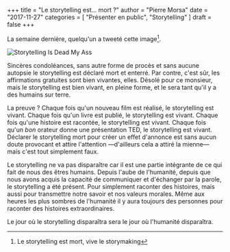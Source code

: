 +++
title      = "Le storytelling est... mort ?"
author     = "Pierre Morsa"
date       = "2017-11-27"
categories = [ "Présenter en public", "Storytelling" ]
draft      = false
+++

La semaine dernière, quelqu'un a tweeté cette image[^1].

![Storytelling Is Dead My Ass](/pictures/2017/11/storytelling-is-dead-my-ass.jpg)

Sincères condoléances, sans autre forme de procès et sans aucune autopsie le storytelling est déclaré mort et enterré. Par contre, c'est sûr, les affirmations gratuites sont bien vivantes, elles. Désolé pour ce monsieur, mais le storytelling est bien vivant, en pleine forme, et le sera tant qu'il y a des humains sur terre.

La preuve ? Chaque fois qu'un nouveau film est réalisé, le storytelling est vivant. Chaque fois qu'un livre est publié, le storytelling est vivant. Chaque fois qu'une histoire est racontée, le storytelling est vivant. Chaque fois qu'un *bon* orateur donne une présentation TED, le storytelling est vivant. Déclarer le storytelling mort pour créer un effet d'annonce est sans aucun doute provocant et attire l'attention —d'ailleurs cela a attiré la mienne— mais c'est tout simplement faux.

Le storytelling ne va pas disparaître car il est une partie intégrante de ce qui fait de nous des êtres humains. Depuis l'aube de l'humanité, depuis que nous avons acquis la capacité de communiquer et d'échanger par la parole, le storytelling a été présent. Pour simplement raconter des histoires, mais aussi pour transmettre notre savoir et nos valeurs morales. Même aux heures les plus sombres de l'humanité il y aura toujours des personnes pour raconter des histoires extraordinaires.

Le jour où le storytelling disparaîtra sera le jour où l'humanité disparaîtra.

[^1]: Le storytelling est mort, vive le storymaking